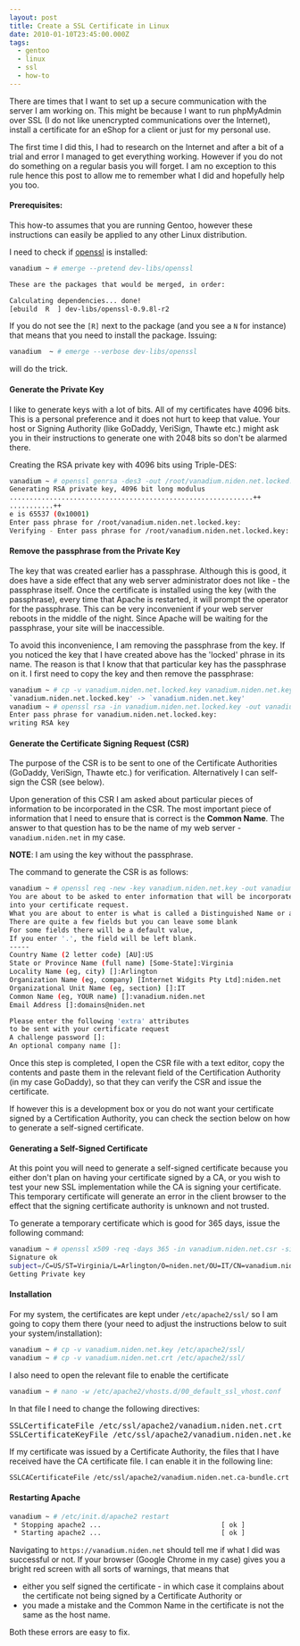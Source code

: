 ```yaml
---
layout: post
title: Create a SSL Certificate in Linux
date: 2010-01-10T23:45:00.000Z
tags:
  - gentoo
  - linux
  - ssl
  - how-to
---
```

There are times that I want to set up a secure communication with the server I am working on. This might be because I want to run phpMyAdmin over SSL (I do not like unencrypted communications over the Internet), install a certificate for an eShop for a client or just for my personal use.

The first time I did this, I had to research on the Internet and after a bit of a trial and error I managed to get everything working. However if you do not do something on a regular basis you will forget. I am no exception to this rule hence this post to allow me to remember what I did and hopefully help you too.

#### Prerequisites:

This how-to assumes that you are running Gentoo, however these instructions can easily be applied to any other Linux distribution.

I need to check if [openssl](https://www.openssl.org/) is installed:

```sh
vanadium ~ # emerge --pretend dev-libs/openssl

These are the packages that would be merged, in order:

Calculating dependencies... done!
[ebuild  R  ] dev-libs/openssl-0.9.8l-r2
```

If you do not see the `[R]` next to the package (and you see a `N` for instance) that means that you need to install the package. Issuing:

```sh
vanadium  ~ # emerge --verbose dev-libs/openssl
```

will do the trick.

#### Generate the Private Key

I like to generate keys with a lot of bits. All of my certificates have 4096 bits. This is a personal preference and it does not hurt to keep that value. Your host or Signing Authority (like GoDaddy, VeriSign, Thawte etc.) might ask you in their instructions to generate one with 2048 bits so don't be alarmed there.

Creating the RSA private key with 4096 bits using Triple-DES:

```sh
vanadium ~ # openssl genrsa -des3 -out /root/vanadium.niden.net.locked.key 4096
Generating RSA private key, 4096 bit long modulus
.............................................................++
...........++
e is 65537 (0x10001)
Enter pass phrase for /root/vanadium.niden.net.locked.key:
Verifying - Enter pass phrase for /root/vanadium.niden.net.locked.key:
```

#### Remove the passphrase from the Private Key

The key that was created earlier has a passphrase. Although this is good, it does have a side effect that any web server administrator does not like - the passphrase itself. Once the certificate is installed using the key (with the passphrase), every time that Apache is restarted, it will prompt the operator for the passphrase. This can be very inconvenient if your web server reboots in the middle of the night. Since Apache will be waiting for the passphrase, your site will be inaccessible.

To avoid this inconvenience, I am removing the passphrase from the key. If you noticed the key that I have created above has the 'locked' phrase in its name. The reason is that I know that that particular key has the passphrase on it. I first need to copy the key and then remove the passphrase:

```sh
vanadium ~ # cp -v vanadium.niden.net.locked.key vanadium.niden.net.key
`vanadium.niden.net.locked.key' -> `vanadium.niden.net.key'
vanadium ~ # openssl rsa -in vanadium.niden.net.locked.key -out vanadium.niden.net.key
Enter pass phrase for vanadium.niden.net.locked.key:
writing RSA key
```

#### Generate the Certificate Signing Request (CSR)

The purpose of the CSR is to be sent to one of the Certificate Authorities (GoDaddy, VeriSign, Thawte etc.) for verification. Alternatively I can self-sign the CSR (see below).

Upon generation of this CSR I am asked about particular pieces of information to be incorporated in the CSR. The most important piece of information that I need to ensure that is correct is the **Common Name</strong>**. The answer to that question has to be the name of my web server - `vanadium.niden.net` in my case.

**NOTE**: I am using the key without the passphrase.

The command to generate the CSR is as follows:

```sh
vanadium ~ # openssl req -new -key vanadium.niden.net.key -out vanadium.niden.net.csr
You are about to be asked to enter information that will be incorporated
into your certificate request.
What you are about to enter is what is called a Distinguished Name or a DN.
There are quite a few fields but you can leave some blank
For some fields there will be a default value,
If you enter '.', the field will be left blank.
-----
Country Name (2 letter code) [AU]:US
State or Province Name (full name) [Some-State]:Virginia
Locality Name (eg, city) []:Arlington
Organization Name (eg, company) [Internet Widgits Pty Ltd]:niden.net
Organizational Unit Name (eg, section) []:IT
Common Name (eg, YOUR name) []:vanadium.niden.net
Email Address []:domains@niden.net

Please enter the following 'extra' attributes
to be sent with your certificate request
A challenge password []:
An optional company name []:
```

Once this step is completed, I open the CSR file with a text editor, copy the contents and paste them in the relevant field of the Certification Authority (in my case GoDaddy), so that they can verify the CSR and issue the certificate.


If however this is a development box or you do not want your certificate signed by a Certification Authority, you can check the section below on how to generate a self-signed certificate.


#### Generating a Self-Signed Certificate

At this point you will need to generate a self-signed certificate because you either don't plan on having your certificate signed by a CA, or you wish to test your new SSL implementation while the CA is signing your certificate. This temporary certificate will generate an error in the client browser to the effect that the signing certificate authority is unknown and not trusted.

To generate a temporary certificate which is good for 365 days, issue the following command:

```sh
vanadium ~ # openssl x509 -req -days 365 -in vanadium.niden.net.csr -signkey vanadium.niden.net.key -out vanadium.niden.net.crt
Signature ok
subject=/C=US/ST=Virginia/L=Arlington/O=niden.net/OU=IT/CN=vanadium.niden.net/emailAddress=domains@niden.net
Getting Private key
```

#### Installation

For my system, the certificates are kept under `/etc/apache2/ssl/` so I am going to copy them there (your need to adjust the instructions below to suit your system/installation):

```sh
vanadium ~ # cp -v vanadium.niden.net.key /etc/apache2/ssl/
vanadium ~ # cp -v vanadium.niden.net.crt /etc/apache2/ssl/
```

I also need to open the relevant file to enable the certificate

```sh
vanadium ~ # nano -w /etc/apache2/vhosts.d/00_default_ssl_vhost.conf
```

In that file I need to change the following directives:


<pre>SSLCertificateFile /etc/ssl/apache2/vanadium.niden.net.crt
SSLCertificateKeyFile /etc/ssl/apache2/vanadium.niden.net.key</pre>

If my certificate was issued by a Certificate Authority, the files that I have received have the CA certificate file. I can enable it in the following line:

```sh
SSLCACertificateFile /etc/ssl/apache2/vanadium.niden.net.ca-bundle.crt
```

#### Restarting Apache

```sh
vanadium ~ # /etc/init.d/apache2 restart
 * Stopping apache2 ...                              [ ok ]
 * Starting apache2 ...                              [ ok ]
```

Navigating to `https://vanadium.niden.net` should tell me if what I did was successful or not. If your browser (Google Chrome in my case) gives you a bright red screen with all sorts of warnings, that means that

* either you self signed the certificate - in which case it complains about the certificate not being signed by a Certificate Authority or
* you made a mistake and the Common Name in the certificate is not the same as the host name.

Both these errors are easy to fix.
